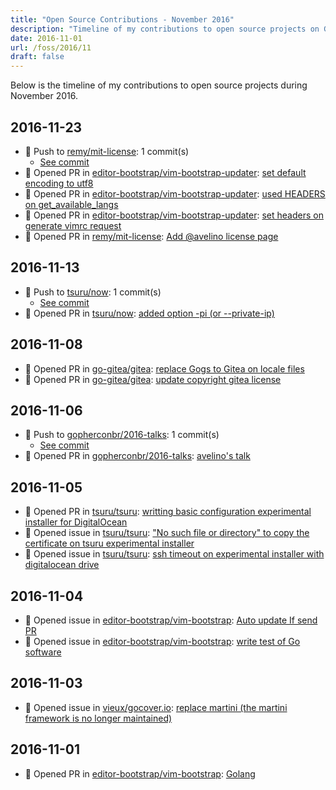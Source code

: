 ```yaml
---
title: "Open Source Contributions - November 2016"
description: "Timeline of my contributions to open source projects on GitHub during November 2016."
date: 2016-11-01
url: /foss/2016/11
draft: false
---
```


Below is the timeline of my contributions to open source projects during November 2016.

## 2016-11-23

- 🔨 Push to [remy/mit-license](https://github.com/remy/mit-license): 1 commit(s)
  - [See commit](https://github.com/remy/mit-license/commits/main/?author=avelino&since=2016-11-23&until=2016-11-23)
- 🔀 Opened PR in [editor-bootstrap/vim-bootstrap-updater](https://github.com/editor-bootstrap/vim-bootstrap-updater): [set default encoding to utf8](https://github.com/editor-bootstrap/vim-bootstrap-updater/pull/10)
- 🔀 Opened PR in [editor-bootstrap/vim-bootstrap-updater](https://github.com/editor-bootstrap/vim-bootstrap-updater): [used HEADERS on get_available_langs](https://github.com/editor-bootstrap/vim-bootstrap-updater/pull/9)
- 🔀 Opened PR in [editor-bootstrap/vim-bootstrap-updater](https://github.com/editor-bootstrap/vim-bootstrap-updater): [set headers on generate vimrc request](https://github.com/editor-bootstrap/vim-bootstrap-updater/pull/8)
- 🔀 Opened PR in [remy/mit-license](https://github.com/remy/mit-license): [Add @avelino license page](https://github.com/remy/mit-license/pull/956)

## 2016-11-13

- 🔨 Push to [tsuru/now](https://github.com/tsuru/now): 1 commit(s)
  - [See commit](https://github.com/tsuru/now/commits/main/?author=avelino&since=2016-11-13&until=2016-11-13)
- 🔀 Opened PR in [tsuru/now](https://github.com/tsuru/now): [added option -pi (or --private-ip)](https://github.com/tsuru/now/pull/51)

## 2016-11-08

- 🔀 Opened PR in [go-gitea/gitea](https://github.com/go-gitea/gitea): [replace Gogs to Gitea on locale files](https://github.com/go-gitea/gitea/pull/113)
- 🔀 Opened PR in [go-gitea/gitea](https://github.com/go-gitea/gitea): [update copyright gitea license](https://github.com/go-gitea/gitea/pull/112)

## 2016-11-06

- 🔨 Push to [gopherconbr/2016-talks](https://github.com/gopherconbr/2016-talks): 1 commit(s)
  - [See commit](https://github.com/gopherconbr/2016-talks/commits/main/?author=avelino&since=2016-11-06&until=2016-11-06)
- 🔀 Opened PR in [gopherconbr/2016-talks](https://github.com/gopherconbr/2016-talks): [avelino's talk](https://github.com/gopherconbr/2016-talks/pull/3)

## 2016-11-05

- 🔀 Opened PR in [tsuru/tsuru](https://github.com/tsuru/tsuru): [writting basic configuration experimental installer for DigitalOcean](https://github.com/tsuru/tsuru/pull/1486)
- 🐛 Opened issue in [tsuru/tsuru](https://github.com/tsuru/tsuru): ["No such file or directory" to copy the certificate on tsuru experimental installer](https://github.com/tsuru/tsuru/issues/1488)
- 🐛 Opened issue in [tsuru/tsuru](https://github.com/tsuru/tsuru): [ssh timeout on experimental installer with digitalocean drive](https://github.com/tsuru/tsuru/issues/1487)

## 2016-11-04

- 🐛 Opened issue in [editor-bootstrap/vim-bootstrap](https://github.com/editor-bootstrap/vim-bootstrap): [Auto update If send PR](https://github.com/editor-bootstrap/vim-bootstrap/issues/215)
- 🐛 Opened issue in [editor-bootstrap/vim-bootstrap](https://github.com/editor-bootstrap/vim-bootstrap): [write test of Go software ](https://github.com/editor-bootstrap/vim-bootstrap/issues/214)

## 2016-11-03

- 🐛 Opened issue in [vieux/gocover.io](https://github.com/vieux/gocover.io): [replace martini (the martini framework is no longer maintained)](https://github.com/vieux/gocover.io/issues/25)

## 2016-11-01

- 🔀 Opened PR in [editor-bootstrap/vim-bootstrap](https://github.com/editor-bootstrap/vim-bootstrap): [Golang](https://github.com/editor-bootstrap/vim-bootstrap/pull/210)

